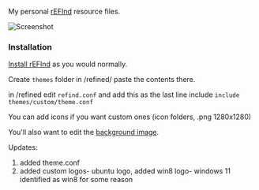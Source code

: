 
My personal [rEFInd](https://www.rodsbooks.com/refind/)  resource files.

 ![Screenshot](https://github.com/Pra-H/custom-bootloader/blob/master/screenshot.png)

### Installation

[Install rEFInd](https://www.rodsbooks.com/refind/installing.html) as you would normally.

Create  `themes` folder in /refined/ paste the contents there.

in /refined edit `refind.conf` and add this as the last line include  `include themes/custom/theme.conf `



You can add icons if you want custom ones (icon folders, .png 1280x1280)



You'll also want to edit the [background image](./background.png).

Updates:
1) added theme.conf
2) added custom logos- ubuntu logo, added win8 logo- windows 11 identified as win8 for some reason

